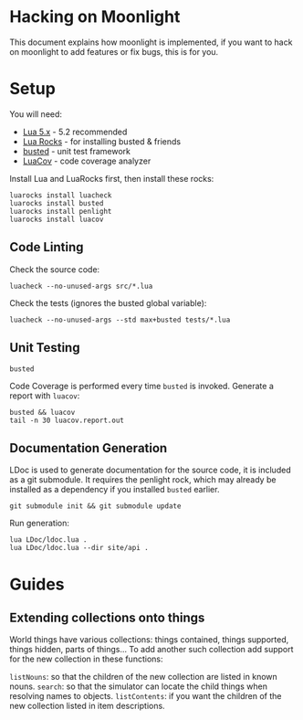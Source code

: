 # Hacking on Moonlight

This document explains how moonlight is implemented, if you want to hack on moonlight to add features or fix bugs, this is for you.

# Setup

You will need:

* [Lua 5.x](http://www.lua.org/) - 5.2 recommended
* [Lua Rocks](https://luarocks.org/) - for installing busted & friends
* [busted](http://olivinelabs.com/busted) - unit test framework
* [LuaCov](http://keplerproject.github.io/luacov/) - code coverage analyzer

Install Lua and LuaRocks first, then install these rocks:

```
luarocks install luacheck
luarocks install busted
luarocks install penlight
luarocks install luacov
```

## Code Linting

Check the source code:

```
luacheck --no-unused-args src/*.lua
```

Check the tests (ignores the busted global variable):

```
luacheck --no-unused-args --std max+busted tests/*.lua
```

## Unit Testing

```
busted
```

Code Coverage is performed every time `busted` is invoked. Generate a report with `luacov`:

```
busted && luacov
tail -n 30 luacov.report.out
```

## Documentation Generation

LDoc is used to generate documentation for the source code, it is included as a git submodule. It requires the penlight rock, which may already be installed as a dependency if you installed `busted` earlier.

```
git submodule init && git submodule update
```

Run generation:

```
lua LDoc/ldoc.lua .
lua LDoc/ldoc.lua --dir site/api .
```

# Guides

## Extending collections onto things

World things have various collections: things contained, things supported, things hidden, parts of things... To add another such collection add support for the new collection in these functions:

`listNouns`: so that the children of the new collection are listed in known nouns.
`search`: so that the simulator can locate the child things when resolving names to objects.
`listContents`: if you want the children of the new collection listed in item descriptions.
